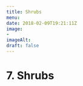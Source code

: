 ```yaml
---
title: Shrubs
menu: 
date: 2018-02-09T19:21:11Z
image: 
- 
imageAlt: 
draft: false
---
```


# 7. Shrubs
